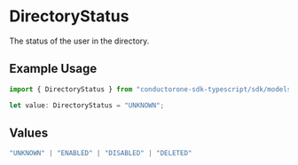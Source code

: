 # DirectoryStatus

The status of the user in the directory.

## Example Usage

```typescript
import { DirectoryStatus } from "conductorone-sdk-typescript/sdk/models/shared";

let value: DirectoryStatus = "UNKNOWN";
```

## Values

```typescript
"UNKNOWN" | "ENABLED" | "DISABLED" | "DELETED"
```